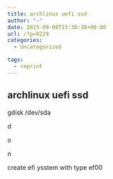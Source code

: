 ```yaml
---
title: archlinux uefi ssd
author: "-"
date: 2015-09-08T15:30:38+00:00
url: /?p=8229
categories:
  - Uncategorized

tags:
  - reprint
---
```

## archlinux uefi ssd
gdisk /dev/sda

d

o

n

create efi ysstem with type ef00

